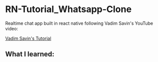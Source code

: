 # RN-Tutorial_Whatsapp-Clone

Realtime chat app built in react native following Vadim Savin's YouTube video:

[Vadim Savin's Tutorial](https://www.youtube.com/watch?v=EvSUJ5lUcBw&list=TLPQMzAxMjIwMjBlSroaYZfirA&index=3&ab_channel=VadimSavin)

## What I learned:
